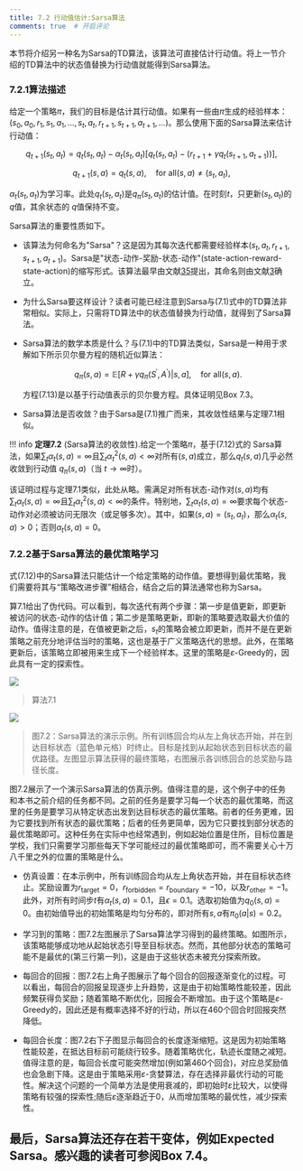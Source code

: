 ```yaml
---
title: 7.2 行动值估计:Sarsa算法
comments: true  # 开启评论
---
```


本节将介绍另一种名为Sarsa的TD算法，该算法可直接估计行动值。将上一节介绍的TD算法中的状态值替换为行动值就能得到Sarsa算法。

### 7.2.1算法描述

给定一个策略$\pi$，我们的目标是估计其行动值。如果有一些由$\pi$生成的经验样本：$(s_0, a_0, r_1, s_1, a_1, \ldots, s_t, a_t, r_{t+1}, s_{t+1}, a_{t+1}, \ldots)$。那么使用下面的Sarsa算法来估计行动值：

$$q_{t+1}(s_t,a_t)=q_t(s_t,a_t)-\alpha_t(s_t,a_t)\left[q_t(s_t,a_t)-(r_{t+1}+\gamma q_t(s_{t+1},a_{t+1}))\right],\tag{7.12}$$

$$q_{t+1}(s,a)=q_t(s,a),\quad\mathrm{for~all}(s,a)\neq(s_t,a_t),$$

$\alpha_t(s_t, a_t)$为学习率。此处$q_t(s_t, a_t)$是$q_\pi(s_t, a_t)$的估计值。在时刻$t$，只更新$(s_t, a_t)$的 $q$值，其余状态的 $q$值保持不变。

Sarsa算法的重要性质如下。

- 该算法为何命名为"Sarsa"？这是因为其每次迭代都需要经验样本$(s_t, a_t, r_{t+1}, s_{t+1}, a_{t+1})$。Sarsa是"状态-动作-奖励-状态-动作"(state-action-reward-state-action)的缩写形式。该算法最早由文献[35](https://www.researchgate.net/publication/2500611_On-Line_Q-Learning_Using_Connectionist_Systems)提出，其命名则由文献[3](https://web.stanford.edu/class/psych209/Readings/SuttonBartoIPRLBook2ndEd.pdf)确立。

- 为什么Sarsa要这样设计？读者可能已经注意到Sarsa与$(7.1)$式中的TD算法非常相似。实际上，只需将TD算法中的状态值替换为行动值，就得到了Sarsa算法。

- Sarsa算法的数学本质是什么？与$(7.1)$中的TD算法类似，Sarsa是一种用于求解如下所示贝尔曼方程的随机近似算法：

    $$q_\pi(s,a)=\mathbb{E}\left[R+\gamma q_\pi(S^{\prime},A^{\prime})|s,a\right],\quad\mathrm{for~all}(s,a).\tag{7.13}$$

    方程$(7.13)$是以基于行动值表示的贝尔曼方程。具体证明见Box $7.3$。

- Sarsa算法是否收敛？由于Sarsa是$(7.1)$推广而来，其收敛性结果与定理$7.1$相似。

!!! info
    **定理7.2** (Sarsa算法的收敛性).给定一个策略$\pi$，基于$(7.12)$式的 Sarsa算法，如果$\sum_t \alpha_t(s, a) = \infty$且$\sum_t \alpha^2_t(s, a) < \infty$对所有$(s, a)$成立，那么$q_t(s, a)$几乎必然收敛到行动值 $q_\pi(s, a)$（当 $t \to \infty$时）。

该证明过程与定理7.1类似，此处从略。需满足对所有状态-动作对$(s, a)$均有$\sum_t \alpha_t(s, a) = \infty$且$\sum_t \alpha_t^2(s, a) < \infty$的条件。特别地，$\sum_t \alpha_t(s, a) = \infty$要求每个状态-动作对必须被访问无限次（或足够多次）。其中，如果$(s, a) = (s_t, a_t)$，那么$\alpha_t(s, a) >0$；否则$\alpha_t(s, a) =0$。



### 7.2.2基于Sarsa算法的最优策略学习

式(7.12)中的Sarsa算法只能估计一个给定策略的动作值。要想得到最优策略，我们需要将其与“策略改进步骤”相结合，结合之后的算法通常也称为Sarsa。

算7.1给出了伪代码。可以看到，每次迭代有两个步骤：第一步是值更新，即更新被访问的状态-动作的估计值；第二步是策略更新，即新的策略要选取最大价值的动作。值得注意的是，在值被更新之后，$s_t$的策略会被立即更新，而并不是在更新策略之前充分地评估当时的策略，这也是基于广义策略迭代的思想。此外，在策略更新后，该策略立即被用来生成下一个经验样本。这里的策略是$\varepsilon$-Greedy的，因此具有一定的探索性。

 ![](../img/07/1.png)
 > 算法$7.1$

 ![](../img/07/2.png)
 > 图$7.2$：Sarsa算法的演示示例。所有训练回合均从左上角状态开始，并在到达目标状态（蓝色单元格）时终止。目标是找到从起始状态到目标状态的最优路径。左图显示算法获得的最终策略，右图展示各训练回合的总奖励与路径长度。

图$7.2$展示了一个演示Sarsa算法的仿真示例。值得注意的是，这个例子中的任务和本书之前介绍的任务都不同。之前的任务是要学习每一个状态的最优策略，而这里的任务是要学习从特定状态出发到达目标状态的最优策略。前者的任务更难，因为它要找到所有状态的最优策略；后者的任务更简单，因为它只要找到部分状态的最优策略即可。这种任务在实际中也经常遇到，例如起始位置是住所，目标位置是学校，我们只需要学习那些每天下学可能经过的最优策略即可，而不需要关心十万八千里之外的位置的策略是什么。

- 仿真设置：在本示例中，所有训练回合均从左上角状态开始，并在目标状态终止。奖励设置为$r_{\text{target}} =0$，$r_{\text{forbidden}} = r_{\text{boundary}} = -10$，以及$r_{\text{other}} = -1$。此外，对所有时间步$t$有$\alpha_t(s, a) =0.1$，且$\epsilon =0.1$。选取初始值为$q_0(s, a) =0$。由初始值导出的初始策略是均匀分布的，即对所有$s,a$有$\pi_0(a|s) =0.2$。

- 学习到的策略：图7.2左图展示了Sarsa算法学习得到的最终策略。如图所示，该策略能够成功地从起始状态引导至目标状态。然而，其他部分状态的策略可能不是最优的(第三行第一列)，这是由于这些状态未被充分探索所致。

- 每回合的回报：图$7.2$右上角子图展示了每个回合的回报逐渐变化的过程。可以看出，每回合的回报呈现逐步上升趋势，这是由于初始策略性能较差，因此频繁获得负奖励；随着策略不断优化，回报会不断增加。由于这个策略是$\varepsilon$-Greedy的，因此还是有概率选择不好的行动，所以在460个回合时回报突然降低。

- 每回合长度：图7.2右下子图显示每回合的长度逐渐缩短。这是因为初始策略性能较差，在抵达目标前可能绕行较多。随着策略优化，轨迹长度随之减短。值得注意的是，每回合长度可能突然增加(例如第460个回合)，对应总奖励值也会急剧下降。这是由于策略采用$\varepsilon$-贪婪算法，存在选择非最优行动的可能性。解决这个问题的一个简单方法是使用衰减的，即初始时$\varepsilon$比较大，以使得策略有较强的探索性;随后$\varepsilon$逐渐趋近于0，从而增加策略的最优性，减少探索性。

最后，Sarsa算法还存在若干变体，例如Expected Sarsa。感兴趣的读者可参阅Box 7.4。
---